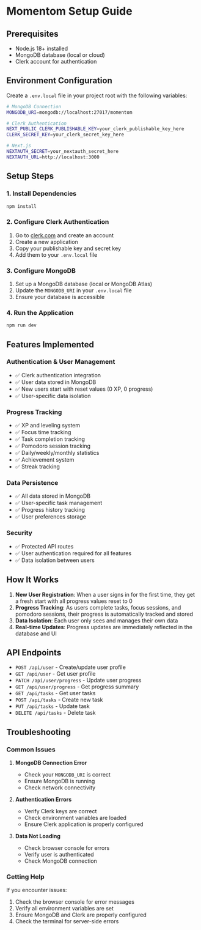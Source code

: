 # Momentom Setup Guide

## Prerequisites
- Node.js 18+ installed
- MongoDB database (local or cloud)
- Clerk account for authentication

## Environment Configuration

Create a `.env.local` file in your project root with the following variables:

```bash
# MongoDB Connection
MONGODB_URI=mongodb://localhost:27017/momentom

# Clerk Authentication
NEXT_PUBLIC_CLERK_PUBLISHABLE_KEY=your_clerk_publishable_key_here
CLERK_SECRET_KEY=your_clerk_secret_key_here

# Next.js
NEXTAUTH_SECRET=your_nextauth_secret_here
NEXTAUTH_URL=http://localhost:3000
```

## Setup Steps

### 1. Install Dependencies
```bash
npm install
```

### 2. Configure Clerk Authentication
1. Go to [clerk.com](https://clerk.com) and create an account
2. Create a new application
3. Copy your publishable key and secret key
4. Add them to your `.env.local` file

### 3. Configure MongoDB
1. Set up a MongoDB database (local or MongoDB Atlas)
2. Update the `MONGODB_URI` in your `.env.local` file
3. Ensure your database is accessible

### 4. Run the Application
```bash
npm run dev
```

## Features Implemented

### Authentication & User Management
- ✅ Clerk authentication integration
- ✅ User data stored in MongoDB
- ✅ New users start with reset values (0 XP, 0 progress)
- ✅ User-specific data isolation

### Progress Tracking
- ✅ XP and leveling system
- ✅ Focus time tracking
- ✅ Task completion tracking
- ✅ Pomodoro session tracking
- ✅ Daily/weekly/monthly statistics
- ✅ Achievement system
- ✅ Streak tracking

### Data Persistence
- ✅ All data stored in MongoDB
- ✅ User-specific task management
- ✅ Progress history tracking
- ✅ User preferences storage

### Security
- ✅ Protected API routes
- ✅ User authentication required for all features
- ✅ Data isolation between users

## How It Works

1. **New User Registration**: When a user signs in for the first time, they get a fresh start with all progress values reset to 0
2. **Progress Tracking**: As users complete tasks, focus sessions, and pomodoro sessions, their progress is automatically tracked and stored
3. **Data Isolation**: Each user only sees and manages their own data
4. **Real-time Updates**: Progress updates are immediately reflected in the database and UI

## API Endpoints

- `POST /api/user` - Create/update user profile
- `GET /api/user` - Get user profile
- `PATCH /api/user/progress` - Update user progress
- `GET /api/user/progress` - Get progress summary
- `GET /api/tasks` - Get user tasks
- `POST /api/tasks` - Create new task
- `PUT /api/tasks` - Update task
- `DELETE /api/tasks` - Delete task

## Troubleshooting

### Common Issues

1. **MongoDB Connection Error**
   - Check your `MONGODB_URI` is correct
   - Ensure MongoDB is running
   - Check network connectivity

2. **Authentication Errors**
   - Verify Clerk keys are correct
   - Check environment variables are loaded
   - Ensure Clerk application is properly configured

3. **Data Not Loading**
   - Check browser console for errors
   - Verify user is authenticated
   - Check MongoDB connection

### Getting Help

If you encounter issues:
1. Check the browser console for error messages
2. Verify all environment variables are set
3. Ensure MongoDB and Clerk are properly configured
4. Check the terminal for server-side errors
